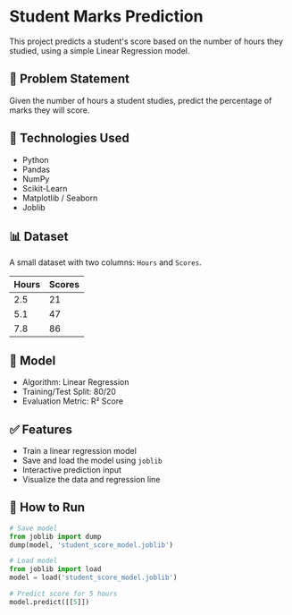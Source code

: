 # Student Marks Prediction

This project predicts a student's score based on the number of hours they studied, using a simple Linear Regression model.

## 📌 Problem Statement

Given the number of hours a student studies, predict the percentage of marks they will score.

## 🔧 Technologies Used

- Python
- Pandas
- NumPy
- Scikit-Learn
- Matplotlib / Seaborn
- Joblib

## 📊 Dataset

A small dataset with two columns: `Hours` and `Scores`.

| Hours | Scores |
|-------|--------|
| 2.5   | 21     |
| 5.1   | 47     |
| 7.8   | 86     |

## 🧠 Model

- Algorithm: Linear Regression
- Training/Test Split: 80/20
- Evaluation Metric: R² Score

## ✅ Features

- Train a linear regression model
- Save and load the model using `joblib`
- Interactive prediction input
- Visualize the data and regression line

## 📁 How to Run

```python
# Save model
from joblib import dump
dump(model, 'student_score_model.joblib')

# Load model
from joblib import load
model = load('student_score_model.joblib')

# Predict score for 5 hours
model.predict([[5]])
